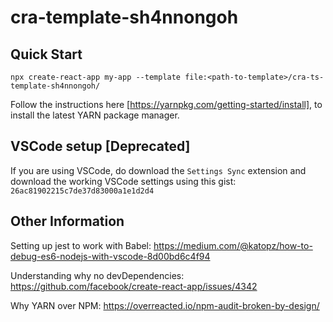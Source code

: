 # cra-template-sh4nnongoh

## Quick Start

```
npx create-react-app my-app --template file:<path-to-template>/cra-ts-template-sh4nnongoh/
```

Follow the instructions here [https://yarnpkg.com/getting-started/install], to install the latest YARN package manager.

## VSCode setup [Deprecated]
If you are using VSCode, do download the `Settings Sync` extension and download the working VSCode settings using this gist: `26ac81902215c7de37d83000a1e1d2d4`

## Other Information

Setting up jest to work with Babel:
https://medium.com/@katopz/how-to-debug-es6-nodejs-with-vscode-8d00bd6c4f94

Understanding why no devDependencies:
https://github.com/facebook/create-react-app/issues/4342

Why YARN over NPM:
https://overreacted.io/npm-audit-broken-by-design/
